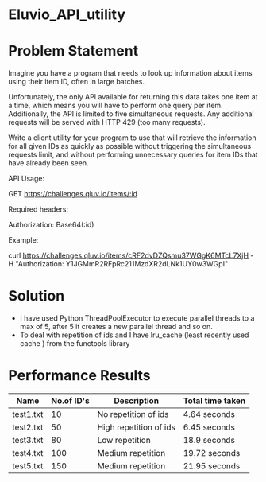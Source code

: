 # Eluvio_API_utility

# Problem Statement

Imagine you have a program that needs to look up information about items using their item ID, often in large batches.

Unfortunately, the only API available for returning this data takes one item at a time, which means you will have to perform one query per item. Additionally, the API is limited to five simultaneous requests. Any additional requests will be served with HTTP 429 (too many requests).

Write a client utility for your program to use that will retrieve the information for all given IDs as quickly as possible without triggering the simultaneous requests limit, and without performing unnecessary queries for item IDs that have already been seen.

API Usage:

GET https://challenges.qluv.io/items/:id

Required headers:

Authorization: Base64(:id)

Example:

curl https://challenges.qluv.io/items/cRF2dvDZQsmu37WGgK6MTcL7XjH -H "Authorization: Y1JGMmR2RFpRc211MzdXR2dLNk1UY0w3WGpI"

# Solution

- I have used Python ThreadPoolExecutor to execute parallel threads to a max of 5, after 5 it creates a new parallel thread and so on.
- To deal with repetition of ids and I have lru_cache (least recently used cache ) from the functools library

# Performance Results 

| Name      | No.of ID's | Description            | Total time taken  |
|-----------|------------|------------------------|-------------------|
| test1.txt | 10         | No repetition of ids   | 4.64 seconds      |
| test2.txt | 50         | High repetition of ids | 6.45 seconds      |
| test3.txt | 80         | Low repetition         | 18.9 seconds      |
| test4.txt | 100        | Medium repetition      | 19.72 seconds     |
| test5.txt | 150        | Medium repetition      | 21.95 seconds     |

